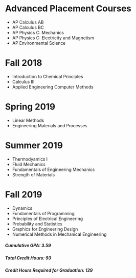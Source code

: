 
# Advanced Placement Courses
* AP Calculus AB
* AP Calculus BC
* AP Physics C: Mechanics
* AP Physics C: Electricity and Magnetism
* AP Environmental Science

# Fall 2018
* Introduction to Chemical Principles
* Calculus III
* Applied Engineering Computer Methods

# Spring 2019
* Linear Methods
* Engineering Materials and Processes

# Summer 2019
* Thermodyamics I
* Fluid Mechanics
* Fundamentals of Engineering Mechanics
* Strength of Materials

# Fall 2019
* Dynamics
* Fundamentals of Programming
* Principles of Electrical Engineering
* Probability and Statistics
* Graphics for Engineering Design
* Numerical Methods in Mechanical Engineering

##### Cumulative GPA: 3.59
##### Total Credit Hours: 93
##### Credit Hours Required for Graduation: 129
